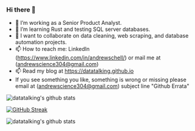 ### Hi there 👋

- 🔭 I’m working as a Senior Product Analyst.
- 🌱 I’m learning Rust and testing SQL server databases.
- 👯 I want to collaborate on data cleaning, web scraping, and database automation projects.
- 📫 How to reach me: LinkedIn (https://www.linkedin.com/in/andrewschell/) or mail me at (andrewscience304@gmail.com)
- 📫 Read my blog at https://datatalking.github.io
- If you see something you like, something is wrong or missing please email at (andrewscience304@gmail.com) subject line "Github Errata"

![datatalking's github stats](https://github-readme-stats.vercel.app/api?username=datatalking&show_icons=true&theme=radical&count_private=true&show_icons=true)

[![GitHub Streak](https://github-readme-streak-stats.herokuapp.com?user=datatalking&theme=radical&=true&date_format=M%20j%5B%2C%20Y%5D)](https://git.io/streak-stats)

![datatalking's github stats](https://github-readme-stats.vercel.app/api?username=datatalking&show_icons=true&theme=radical&count_private=true&show_icons=true&hide=rank)
